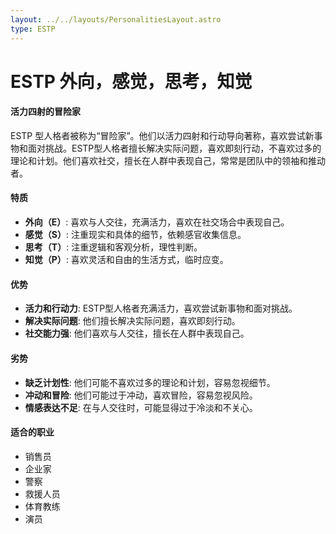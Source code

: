 ```yaml
---
layout: ../../layouts/PersonalitiesLayout.astro
type: ESTP
---
```

# ESTP 外向，感觉，思考，知觉

#### 活力四射的冒险家
ESTP 型人格者被称为“冒险家”。他们以活力四射和行动导向著称，喜欢尝试新事物和面对挑战。ESTP型人格者擅长解决实际问题，喜欢即刻行动，不喜欢过多的理论和计划。他们喜欢社交，擅长在人群中表现自己，常常是团队中的领袖和推动者。

#### 特质
- **外向（E）**: 喜欢与人交往，充满活力，喜欢在社交场合中表现自己。
- **感觉（S）**: 注重现实和具体的细节，依赖感官收集信息。
- **思考（T）**: 注重逻辑和客观分析，理性判断。
- **知觉（P）**: 喜欢灵活和自由的生活方式，临时应变。

#### 优势
- **活力和行动力**: ESTP型人格者充满活力，喜欢尝试新事物和面对挑战。
- **解决实际问题**: 他们擅长解决实际问题，喜欢即刻行动。
- **社交能力强**: 他们喜欢与人交往，擅长在人群中表现自己。

#### 劣势
- **缺乏计划性**: 他们可能不喜欢过多的理论和计划，容易忽视细节。
- **冲动和冒险**: 他们可能过于冲动，喜欢冒险，容易忽视风险。
- **情感表达不足**: 在与人交往时，可能显得过于冷淡和不关心。

#### 适合的职业
- 销售员
- 企业家
- 警察
- 救援人员
- 体育教练
- 演员